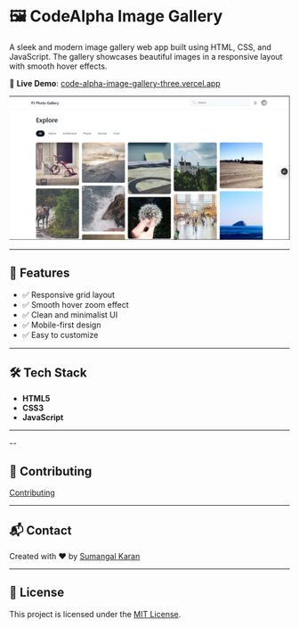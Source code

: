 # 🖼️ CodeAlpha Image Gallery

A sleek and modern image gallery web app built using HTML, CSS, and JavaScript. The gallery showcases beautiful images in a responsive layout with smooth hover effects.

🚀 **Live Demo**: [code-alpha-image-gallery-three.vercel.app](https://code-alpha-image-gallery-three.vercel.app/)

![Screenshot](./codealpha_screenshot1.png)

---

## 🌟 Features

- ✅ Responsive grid layout
- ✅ Smooth hover zoom effect
- ✅ Clean and minimalist UI
- ✅ Mobile-first design
- ✅ Easy to customize

---

## 🛠️ Tech Stack

- **HTML5**
- **CSS3**
- **JavaScript**

---

--

## 🤝 Contributing
[Contributing](CONTRIBUTING.md)

---

## 📬 Contact

Created with ❤️ by [Sumangal Karan](https://github.com/Sumangal44)

---

## 📄 License

This project is licensed under the [MIT License](LICENSE).


